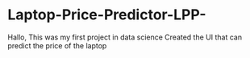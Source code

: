 # Laptop-Price-Predictor-LPP-
Hallo, This was my first project in data science 
Created the UI that can predict the price of the laptop 
